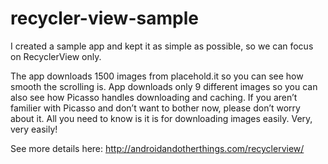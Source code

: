 # recycler-view-sample

I created a sample app and kept it as simple as possible, so we can focus on RecyclerView only. 

The app downloads 1500 images from placehold.it so you can see how smooth the scrolling is. App downloads only 9 different images so you can also see how Picasso handles downloading and caching. If you aren’t familier with Picasso and don’t want to bother now, please don’t worry about it. All you need to know is it is for downloading images easily. Very, very easily!

See more details here: http://androidandotherthings.com/recyclerview/
